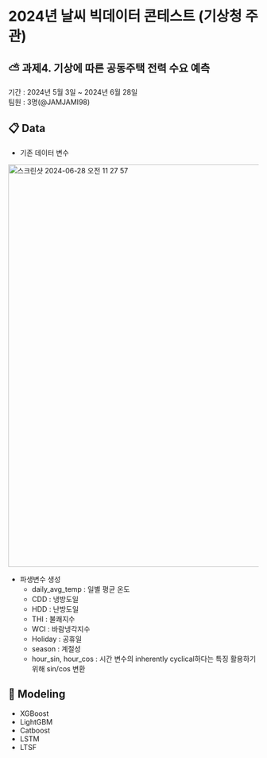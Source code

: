 # 2024년 날씨 빅데이터 콘테스트 (기상청 주관)
## ⛅ 과제4. 기상에 따른 공동주택 전력 수요 예측
기간 : 2024년 5월 3일 ~ 2024년 6월 28일\
팀원 : 3명(@JAMJAMI98)

## 📋 Data
- 기존 데이터 변수
<img width="810" alt="스크린샷 2024-06-28 오전 11 27 57" src="https://github.com/SUUUUUMIN/2024_Weather_Bigdata_Contest/assets/93477480/1d8aa042-4392-4702-9691-bff6c0f65823">

- 파생변수 생성
  - daily_avg_temp : 일별 평균 온도
  - CDD : 냉방도일 
  - HDD : 난방도일 
  - THI : 불쾌지수 
  - WCI : 바람냉각지수
  - Holiday : 공휴일
  - season : 계절성
  - hour_sin, hour_cos : 시간 변수의 inherently cyclical하다는 특징 활용하기 위해 sin/cos 변환


## 🧶 Modeling
- XGBoost
- LightGBM
- Catboost
- LSTM
- LTSF
